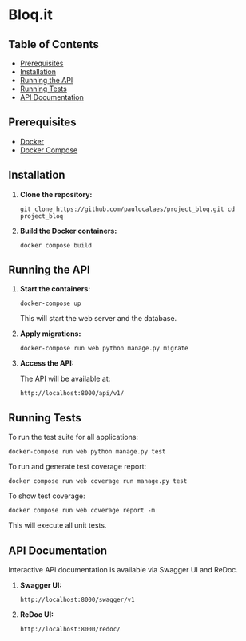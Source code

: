 Bloq.it
==============================

Table of Contents
-----------------

-   [Prerequisites](#prerequisites)
-   [Installation](#installation)
-   [Running the API](#running-the-api)
-   [Running Tests](#running-tests)
-   [API Documentation](#api-documentation)

Prerequisites
-------------

-   [Docker](https://www.docker.com/get-started)
-   [Docker Compose](https://docs.docker.com/compose/install/)

Installation
------------

1.  **Clone the repository:**

    `git clone https://github.com/paulocalaes/project_bloq.git
    cd project_bloq`

2.  **Build the Docker containers:**

    `docker compose build`

Running the API
---------------

1.  **Start the containers:**

    `docker-compose up`

    This will start the web server and the database.

2.  **Apply migrations:**

    `docker-compose run web python manage.py migrate`

3.  **Access the API:**

    The API will be available at:

    `http://localhost:8000/api/v1/`

Running Tests
-------------

To run the test suite for all applications:

`docker-compose run web python manage.py test`

To run and generate test coverage report:

`docker compose run web coverage run manage.py test`

To show test coverage:

`docker compose run web coverage report -m`

This will execute all unit tests.

API Documentation
-----------------

Interactive API documentation is available via Swagger UI and ReDoc.

1.  **Swagger UI:**

    `http://localhost:8000/swagger/v1`

2.  **ReDoc UI:**

    `http://localhost:8000/redoc/`